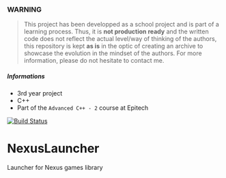 ### WARNING
> This project has been developped as a school project and is part of a learning process. Thus, it is __not production ready__ and the written code does not reflect the actual level/way of thinking of the authors, this repository is kept __as is__ in the optic of creating an archive to showcase the evolution in the mindset of the authors. For more information, please do not hesitate to contact me.

##### Informations
- 3rd year project
- C++
- Part of the `Advanced C++ - 2` course at Epitech

[![Build Status](https://travis-ci.com/Convly/NexusLauncher.svg?token=2F7Zce9zXtxgcLnZSsVn&branch=master)](https://travis-ci.com/Convly/NexusLauncher)
# NexusLauncher
Launcher for Nexus games library
